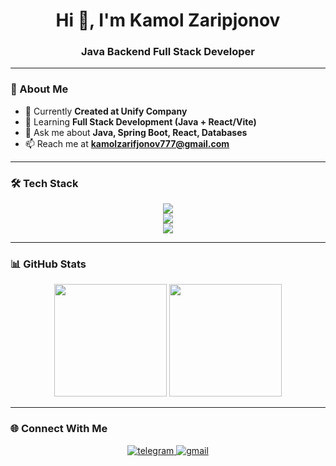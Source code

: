 <h1 align="center">Hi 👋, I'm Kamol Zaripjonov</h1>
<h3 align="center">Java Backend Full Stack Developer</h3>

---

### 🚀 About Me
- 🔭 Currently **Created at Unify Company**
- 🌱 Learning **Full Stack Development (Java + React/Vite)**
- 💬 Ask me about **Java, Spring Boot, React, Databases**
- 📫 Reach me at **kamolzarifjonov777@gmail.com**

---

### 🛠 Tech Stack

<p align="center">
  <img src="https://skillicons.dev/icons?i=java,react,vite,postgres,nodejs,vue,tailwind,js,ts"/><br/>
  <img src="https://skillicons.dev/icons?i=github,gitlab,postman,git,docker,spring,maven"/><br/>
  <img src="https://skillicons.dev/icons?i=idea,vscode,kali,notion,jira,figma"/>
</p>






---

### 📊 GitHub Stats

<p align="center">
  <img src="https://github-readme-stats.vercel.app/api?username=kamolzaripjonov&show_icons=true&theme=tokyonight" height="180px"/>
  <img src="https://github-readme-stats.vercel.app/api/top-langs/?username=kamolzaripjonov&layout=compact&theme=tokyonight" height="180px"/>
</p>

---

### 🌐 Connect With Me
<p align="center">
  <a href="https://t.me/kamolzaripjonov">
    <img src="https://img.icons8.com/color/48/000000/telegram-app--v1.png" alt="telegram"/>
  </a>
  <a href="mailto:kamolzaripjonov777@gmail.com">
    <img src="https://img.icons8.com/color/48/000000/gmail--v1.png" alt="gmail"/>
  </a>
</p>
